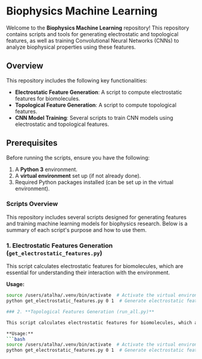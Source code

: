 
# Biophysics Machine Learning

Welcome to the **Biophysics Machine Learning** repository! This repository contains scripts and tools for generating electrostatic and topological features, as well as training Convolutional Neural Networks (CNNs) to analyze biophysical properties using these features.

## Overview

This repository includes the following key functionalities:
- **Electrostatic Feature Generation**: A script to compute electrostatic features for biomolecules.
- **Topological Feature Generation**: A script to compute topological features.
- **CNN Model Training**: Several scripts to train CNN models using electrostatic and topological features.

## Prerequisites

Before running the scripts, ensure you have the following:
1. A **Python 3** environment.
2. A **virtual environment** set up (if not already done).
3. Required Python packages installed (can be set up in the virtual environment).

### Scripts Overview

This repository includes several scripts designed for generating features and training machine learning models for biophysics research. Below is a summary of each script's purpose and how to use them.

### 1. **Electrostatic Features Generation (`get_electrostatic_features.py`)**

This script calculates electrostatic features for biomolecules, which are essential for understanding their interaction with the environment.

**Usage:**
```bash
source /users/atalha/.venv/bin/activate  # Activate the virtual environment
python get_electrostatic_features.py 0 1  # Generate electrostatic features (Arguments: p=0, L=1)

### 2. **Topological Features Generation (run_all.py)** 

This script calculates electrostatic features for biomolecules, which are essential for understanding their interaction with the environment.

**Usage:**
```bash
source /users/atalha/.venv/bin/activate  # Activate the virtual environment
python get_electrostatic_features.py 0 1  # Generate electrostatic features (Arguments: p=0, L=1) 

